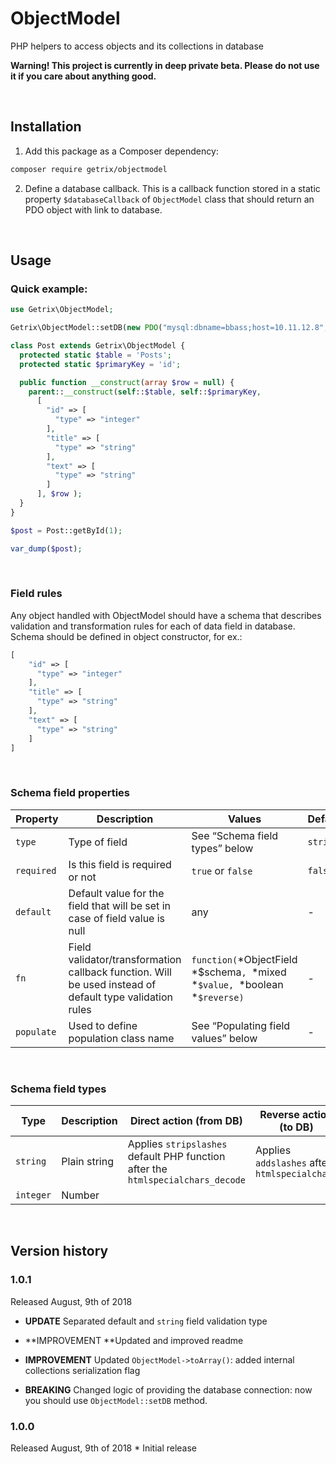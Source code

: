 ObjectModel
===========

PHP helpers to access objects and its collections in database

**Warning! This project is currently in deep private beta. Please do not use it
if you care about anything good.**

 

Installation
------------

1.  Add this package as a Composer dependency:

~~~~~~~~~~~~~~~~~~~~~~~~~~~~~~~~~~~~~~~~~~~~~~~~~~~~~~~~~~~~~~~~~~~~~~~~~~~ bash
composer require getrix/objectmodel
~~~~~~~~~~~~~~~~~~~~~~~~~~~~~~~~~~~~~~~~~~~~~~~~~~~~~~~~~~~~~~~~~~~~~~~~~~~~~~~~

2. Define a database callback. This is a callback function stored in a static
property `$databaseCallback` of `ObjectModel` class that should return an PDO
object with link to database.

 

Usage
-----

### Quick example:

~~~~~~~~~~~~~~~~~~~~~~~~~~~~~~~~~~~~~~~~~~~~~~~~~~~~~~~~~~~~~~~~~~~~~~~~~~~~ php
use Getrix\ObjectModel;

Getrix\ObjectModel::setDB(new PDO("mysql:dbname=bbass;host=10.11.12.8","root","Sp$%45fge"));

class Post extends Getrix\ObjectModel {
  protected static $table = 'Posts';
  protected static $primaryKey = 'id';

  public function __construct(array $row = null) {
    parent::__construct(self::$table, self::$primaryKey,
      [
        "id" => [
          "type" => "integer"
        ],
        "title" => [
          "type" => "string"
        ],
        "text" => [
          "type" => "string"
        ]
      ], $row );
  }
}

$post = Post::getById(1);

var_dump($post);
~~~~~~~~~~~~~~~~~~~~~~~~~~~~~~~~~~~~~~~~~~~~~~~~~~~~~~~~~~~~~~~~~~~~~~~~~~~~~~~~

 

### Field rules

Any object handled with ObjectModel should have a schema that describes
validation and transformation rules for each of data field in database. Schema
should be defined in object constructor, for ex.:

~~~~~~~~~~~~~~~~~~~~~~~~~~~~~~~~~~~~~~~~~~~~~~~~~~~~~~~~~~~~~~~~~~~~~~~~~~~~ php
[
    "id" => [
      "type" => "integer"
    ],
    "title" => [
      "type" => "string"
    ],
    "text" => [
      "type" => "string"
    ]
]
~~~~~~~~~~~~~~~~~~~~~~~~~~~~~~~~~~~~~~~~~~~~~~~~~~~~~~~~~~~~~~~~~~~~~~~~~~~~~~~~

 

### Schema field properties

| Property   | Description                                                                                             | Values                                                                       | Default  |
|------------|---------------------------------------------------------------------------------------------------------|------------------------------------------------------------------------------|----------|
| `type`     | Type of field                                                                                           | See “Schema field types” below                                               | `string` |
| `required` | Is this field is required or not                                                                        | `true` or `false`                                                            | `false`  |
| `default`  | Default value for the field that will be set in case of field value is null                             | any                                                                          | \-       |
| `fn`       | Field validator/transformation callback function. Will be used instead of default type validation rules | `function(`*ObjectField *\$schema`, `*mixed *`$value, `*boolean *`$reverse)` | \-       |
| `populate` | Used to define population class name                                                                    | See “Populating field values” below                                          | \-       |

 

### Schema field types

| Type      | Description  | Direct action (from DB)                                                         | Reverse action (to DB)                        |
|-----------|--------------|---------------------------------------------------------------------------------|-----------------------------------------------|
| `string`  | Plain string | Applies `stripslashes` default PHP function after the `htmlspecialchars_decode` | Applies `addslashes` after `htmlspecialchars` |
| `integer` | Number       |                                                                                 |                                               |

 

Version history
---------------

### 1.0.1

Released August, 9th of 2018

-   **UPDATE** Separated default and `string` field validation type

-   **IMPROVEMENT **Updated and improved readme

-   **IMPROVEMENT** Updated `ObjectModel->toArray()`: added internal collections
    serialization flag

-   **BREAKING** Changed logic of providing the database connection: now you
    should use `ObjectModel::setDB` method.

### 1.0.0

Released August, 9th of 2018 \* Initial release
